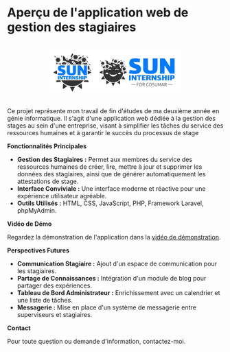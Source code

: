 # Aperçu de l'application web de gestion des stagiaires

<br>

<div align="center">
  <img src="suninternship-icon.png" alt="Logo de l'application" height="100"><img src="suninternship.png" alt="Logo de l'application" height="100">
</div>

<br>

Ce projet représente mon travail de fin d'études de ma deuxième année en génie informatique. Il s'agit d'une application web dédiée à la gestion des stages au sein d'une entreprise, visant à simplifier les tâches du service des ressources humaines et à garantir le succès du processus de stage

**Fonctionnalités Principales**

- **Gestion des Stagiaires :** Permet aux membres du service des ressources humaines de créer, lire, mettre à jour et supprimer les données des stagiaires, ainsi que de générer automatiquement les attestations de stage.
- **Interface Conviviale :** Une interface moderne et réactive pour une expérience utilisateur agréable.
- **Outils Utilisés :** HTML, CSS, JavaScript, PHP, Framework Laravel, phpMyAdmin.

**Vidéo de Démo**

Regardez la démonstration de l'application dans la [vidéo de démonstration](https://drive.google.com/file/d/13dGbYL78-D6_dB0cu4dvtuiiHEM41Xfg/view?usp=sharing).

**Perspectives Futures**

- **Communication Stagiaire :** Ajout d'un espace de communication pour les stagiaires.
- **Partage de Connaissances :** Intégration d'un module de blog pour partager des expériences.
- **Tableau de Bord Administrateur :** Enrichissement avec un calendrier et une liste de tâches.
- **Messagerie :** Mise en place d'un système de messagerie entre superviseurs et stagiaires.

**Contact**

Pour toute question ou demande d'information, contactez-moi.
